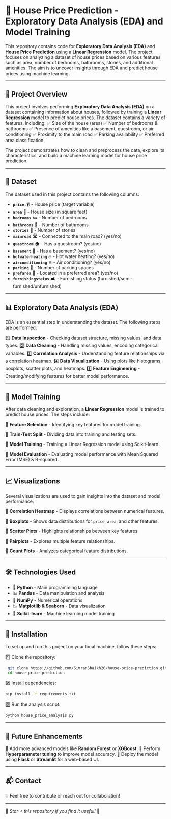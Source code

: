 # 🏡 House Price Prediction - Exploratory Data Analysis (EDA) and Model Training

This repository contains code for **Exploratory Data Analysis (EDA)** and **House Price Prediction** using a **Linear Regression** model. The project focuses on analyzing a dataset of house prices based on various features such as area, number of bedrooms, bathrooms, stories, and additional amenities. The aim is to uncover insights through EDA and predict house prices using machine learning.

---

## 📌 Project Overview

This project involves performing **Exploratory Data Analysis (EDA)** on a dataset containing information about houses, followed by training a **Linear Regression** model to predict house prices. The dataset contains a variety of features, including:
✅ Size of the house (area)
✅ Number of bedrooms & bathrooms
✅ Presence of amenities like a basement, guestroom, or air conditioning
✅ Proximity to the main road
✅ Parking availability
✅ Preferred area classification

The project demonstrates how to clean and preprocess the data, explore its characteristics, and build a machine learning model for house price prediction.

---

## 📂 Dataset

The dataset used in this project contains the following columns:
- **`price`** 💰 - House price (target variable)
- **`area`** 📏 - House size (in square feet)
- **`bedrooms`** 🛏 - Number of bedrooms
- **`bathrooms`** 🚿 - Number of bathrooms
- **`stories`** 🏢 - Number of stories
- **`mainroad`** 🛣 - Connected to the main road? (yes/no)
- **`guestroom`** 🏠 - Has a guestroom? (yes/no)
- **`basement`** 🔽 - Has a basement? (yes/no)
- **`hotwaterheating`** 🔥 - Hot water heating? (yes/no)
- **`airconditioning`** ❄ - Air conditioning? (yes/no)
- **`parking`** 🚗 - Number of parking spaces
- **`prefarea`** 📍 - Located in a preferred area? (yes/no)
- **`furnishingstatus`** 🛋 - Furnishing status (furnished/semi-furnished/unfurnished)

---

## 📊 Exploratory Data Analysis (EDA)

EDA is an essential step in understanding the dataset. The following steps are performed:

1️⃣ **Data Inspection** - Checking dataset structure, missing values, and data types.
2️⃣ **Data Cleaning** - Handling missing values, encoding categorical variables.
3️⃣ **Correlation Analysis** - Understanding feature relationships via a correlation heatmap.
4️⃣ **Data Visualization** - Using plots like histograms, boxplots, scatter plots, and heatmaps.
5️⃣ **Feature Engineering** - Creating/modifying features for better model performance.

---

## 🤖 Model Training

After data cleaning and exploration, a **Linear Regression** model is trained to predict house prices. The steps include:

🔹 **Feature Selection** - Identifying key features for model training.

🔹 **Train-Test Split** - Dividing data into training and testing sets.

🔹 **Model Training** - Training a Linear Regression model using Scikit-learn.

🔹 **Model Evaluation** - Evaluating model performance with Mean Squared Error (MSE) & R-squared.

---

## 📈 Visualizations

Several visualizations are used to gain insights into the dataset and model performance:

📌 **Correlation Heatmap** - Displays correlations between numerical features.

📌 **Boxplots** - Shows data distributions for `price`, `area`, and other features.

📌 **Scatter Plots** - Highlights relationships between key features.

📌 **Pairplots** - Explores multiple feature relationships.

📌 **Count Plots** - Analyzes categorical feature distributions.

---

## 🛠 Technologies Used

- 🐍 **Python** - Main programming language
- 📊 **Pandas** - Data manipulation and analysis
- 🔢 **NumPy** - Numerical operations
- 📉 **Matplotlib & Seaborn** - Data visualization
- 🤖 **Scikit-learn** - Machine learning model training

---

## 🚀 Installation

To set up and run this project on your local machine, follow these steps:

1️⃣ Clone the repository:

```bash
 git clone https://github.com/SimranShaikh20/house-price-prediction.git
 cd house-price-prediction
```

2️⃣ Install dependencies:

```bash
pip install -r requirements.txt
```

3️⃣ Run the analysis script:

```bash
python house_price_analysis.py
```

---

## 🎯 Future Enhancements

🚀 Add more advanced models like **Random Forest** or **XGBoost**.
🚀 Perform **Hyperparameter tuning** to improve model accuracy.
🚀 Deploy the model using **Flask** or **Streamlit** for a web-based UI.

---

## 📬 Contact

💡 Feel free to contribute or reach out for collaboration!


---

📌 *Star ⭐ this repository if you find it useful!* 🚀

